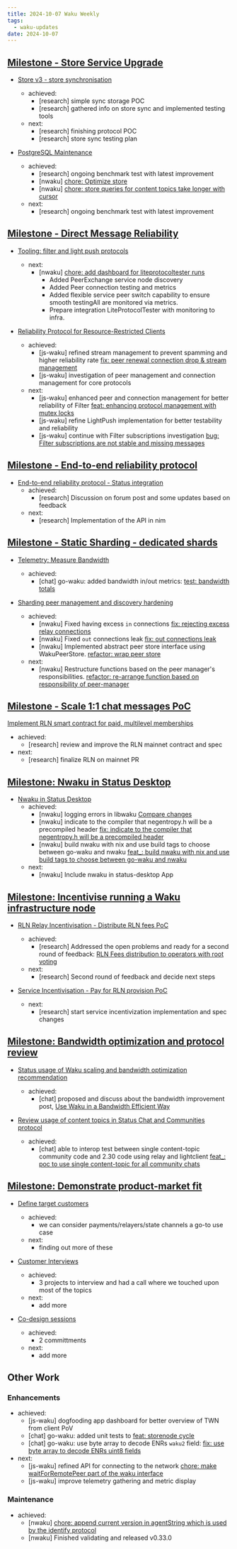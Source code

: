 ```yaml
---
title: 2024-10-07 Waku Weekly
tags:
  - waku-updates
date: 2024-10-07
---
```


## [Milestone - Store Service Upgrade](https://github.com/waku-org/pm/milestone/28)

- [Store v3 - store synchronisation](https://github.com/waku-org/pm/issues/132)
  - achieved:
    - [research] simple sync storage POC
    - [research] gathered info on store sync and implemented testing tools
  - next:
    - [research] finishing protocol POC
    - [research] store sync testing plan

- [PostgreSQL Maintenance](https://github.com/waku-org/pm/issues/119)
  - achieved:
    - [research] ongoing benchmark test with latest improvement
    - [nwaku] [chore: Optimize store](https://github.com/waku-org/nwaku/pull/3061)
    - [nwaku] [chore: store queries for content topics take longer with cursor](https://github.com/waku-org/nwaku/issues/2963)
  - next:
    - [research] ongoing benchmark test with latest improvement

## [Milestone - Direct Message Reliability](https://github.com/waku-org/pm/milestone/29)

- [Tooling: filter and light push protocols](https://github.com/waku-org/pm/issues/178)
  - next:
    - [nwaku] [chore: add dashboard for liteprotocoltester runs](https://github.com/waku-org/nwaku/issues/2999)
      - Added PeerExchange service node discovery
      - Added Peer connection testing and metrics
      - Added flexible service peer switch capability to ensure smooth testingAll are monitored via metrics.
      - Prepare integration LiteProtocolTester with monitoring to infra.

- [Reliability Protocol for Resource-Restricted Clients](https://github.com/waku-org/pm/issues/186)
  - achieved:
    - [js-waku] refined stream management to prevent spamming and higher reliability rate [fix: peer renewal connection drop & stream management](https://github.com/waku-org/js-waku/pull/2145)
    - [js-waku] investigation of peer management and connection management for core protocols
  - next:
    - [js-waku] enhanced peer and connection management for better reliability of Filter [feat: enhancing protocol management with mutex locks](https://github.com/waku-org/js-waku/pull/2137)
    - [js-waku] refine LightPush implementation for better testability and reliability
    - [js-waku] continue with Filter subscriptions investigation [bug: Filter subscriptions are not stable and missing messages](https://github.com/waku-org/js-waku/issues/2139)

## [Milestone - End-to-end reliability protocol](https://github.com/waku-org/pm/milestone/30)

- [End-to-end reliability protocol - Status integration](https://github.com/waku-org/pm/issues/194)
  - achieved:
    - [research] Discussion on forum post and some updates based on feedback
  - next:
    - [research] Implementation of the API in nim

## [Milestone - Static Sharding - dedicated shards](https://github.com/waku-org/pm/milestone/31)

- [Telemetry: Measure Bandwidth](https://github.com/waku-org/pm/issues/195)
  - achieved:
    - [chat] go-waku: added bandwidth in/out metrics: [test: bandwidth totals](https://github.com/waku-org/go-waku/pull/1226)

- [Sharding peer management and discovery hardening](https://github.com/waku-org/pm/issues/172)
  - achieved:
    - [nwaku] Fixed having excess `in` connections [fix: rejecting excess relay connections](https://github.com/waku-org/nwaku/pull/3065)
    - [nwaku] Fixed `out` connections leak [fix: out connections leak](https://github.com/waku-org/nwaku/pull/3077)
    - [nwaku] Implemented abstract peer store interface using WakuPeerStore. [refactor: wrap peer store](https://github.com/waku-org/nwaku/pull/3051)
  - next:
    - [nwaku] Restructure functions based on the peer manager's responsibilities. [refactor: re-arrange function based on responsibility of peer-manager](https://github.com/waku-org/nwaku/pull/3086)

## [Milestone - Scale 1:1 chat messages PoC](https://github.com/waku-org/pm/milestone/34)

[Implement RLN smart contract for paid, multilevel memberships](https://github.com/waku-org/pm/issues/256)
  - achieved:
    - [research] review and improve the RLN mainnet contract and spec
  - next:
    - [research] finalize RLN on mainnet PR

## [Milestone: Nwaku in Status Desktop](https://github.com/waku-org/pm/milestone/33)

- [Nwaku in Status Desktop](https://github.com/waku-org/pm/issues/203)
  - achieved:
    - [nwaku] logging errors in libwaku [Compare changes](https://github.com/waku-org/nwaku/pull/3067)
    - [nwaku] indicate to the compiler that negentropy.h will be a precompiled header [fix: indicate to the compiler that negentropy.h will be a precompiled header](https://github.com/waku-org/negentropy/pull/12)
    - [nwaku] build nwaku with nix and use build tags to choose between go-waku and nwaku [feat_: build nwaku with nix and use build tags to choose between go-waku and nwaku](https://github.com/status-im/status-go/pull/5896)
  - next:
    - [nwaku] Include nwaku in status-desktop App

## [Milestone: Incentivise running a Waku infrastructure node](https://github.com/waku-org/pm/milestone/35)

- [RLN Relay Incentivisation - Distribute RLN fees PoC](https://github.com/waku-org/pm/issues/243)
  - achieved:
    - [research] Addressed the open problems and ready for a second round of feedback: [RLN Fees distribution to operators with root voting](https://github.com/waku-org/research/issues/101#issuecomment-2388038169)
  - next:
    - [research] Second round of feedback and decide next steps

- [Service Incentivisation - Pay for RLN provision PoC](https://github.com/waku-org/pm/issues/245)
  - next:
    - [research] start service incentivization implementation and spec changes

## [Milestone: Bandwidth optimization and protocol review](https://github.com/waku-org/pm/milestone/31)

- [Status usage of Waku scaling and bandwidth optimization recommendation](https://github.com/waku-org/pm/issues/197)
  - achieved:
    - [chat] proposed and discuss about the bandwidth improvement post, [Use Waku in a Bandwidth Efficient Way](https://forum.vac.dev/t/use-waku-in-a-bandwidth-efficient-way/353)

- [Review usage of content topics in Status Chat and Communities protocol](https://github.com/waku-org/pm/issues/198)
  - achieved:
    - [chat] able to interop test between single content-topic community code and 2.30 code using relay and lightclient [feat_: poc to use single content-topic for all community chats](https://github.com/status-im/status-go/pull/5864)

## [Milestone: Demonstrate product-market fit](https://github.com/waku-org/pm/milestone/36)

- [Define target customers](https://github.com/waku-org/pm/issues/250)
  - achieved:
    - we can consider payments/relayers/state channels a go-to use case
  - next:
    - finding out more of these

- [Customer Interviews](https://github.com/waku-org/pm/issues/251)
  - achieved:
    - 3 projects to interview and had a call where we touched upon most of the topics 
  - next:
    - add more

- [Co-design sessions](https://github.com/waku-org/pm/issues/252)
  - achieved:
    - 2 committments
  - next:
    - add more

## Other Work

### Enhancements

- achieved:
  - [js-waku] dogfooding app dashboard for better overview of TWN from client PoV
  - [chat] go-waku: added unit tests to [feat: storenode cycle](https://github.com/waku-org/go-waku/pull/1223)
  - [chat] go-waku: use byte array to decode ENRs `waku2` field: [fix: use byte array to decode ENRs uint8 fields](https://github.com/waku-org/go-waku/pull/1227)
- next:
  - [js-waku] refined API for connecting to the network [chore: make waitForRemotePeer part of the waku interface](https://github.com/waku-org/js-waku/issues/1761)
  - [js-waku] improve telemetry gathering and metric display

### Maintenance

- achieved:
  - [nwaku] [chore: append current version in agentString which is used by the identify protocol](https://github.com/waku-org/nwaku/pull/3057)
  - [nwaku] Finished validating and released v0.33.0
